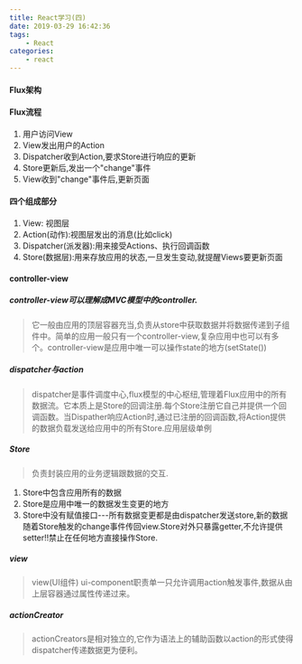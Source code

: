 ```yaml
---
title: React学习(四)
date: 2019-03-29 16:42:36
tags:
	- React
categories: 
	- react
---
```


#### Flux架构

#### Flux流程

1. 用户访问View
2. View发出用户的Action
3. Dispatcher收到Action,要求Store进行响应的更新
4. Store更新后,发出一个"change"事件
5. View收到"change"事件后,更新页面

#### 四个组成部分

1. View: 视图层
2. Action(动作):视图层发出的消息(比如click)
3. Dispatcher(派发器):用来接受Actions、执行回调函数
4. Store(数据层):用来存放应用的状态,一旦发生变动,就提醒Views要更新页面

#### controller-view

##### controller-view可以理解成MVC模型中的controller.
> 它一般由应用的顶层容器充当,负责从store中获取数据并将数据传递到子组件中。简单的应用一般只有一个controller-view,复杂应用中也可以有多个。controller-view是应用中唯一可以操作state的地方(setState())

##### dispatcher与action
>dispatcher是事件调度中心,flux模型的中心枢纽,管理着Flux应用中的所有数据流。它本质上是Store的回调注册.每个Store注册它自己并提供一个回调函数。当Dispather响应Action时,通过已注册的回调函数,将Action提供的数据负载发送给应用中的所有Store.应用层级单例

##### Store
>负责封装应用的业务逻辑跟数据的交互.
1. Store中包含应用所有的数据
2. Store是应用中唯一的数据发生变更的地方
3. Store中没有赋值接口---所有数据变更都是由dispatcher发送store,新的数据随着Store触发的change事件传回view.Store对外只暴露getter,不允许提供setter!!禁止在任何地方直接操作Store.

##### view
>view(UI组件) ui-component职责单一只允许调用action触发事件,数据从由上层容器通过属性传递过来。

##### actionCreator
>actionCreators是相对独立的,它作为语法上的辅助函数以action的形式使得dispatcher传递数据更为便利。
